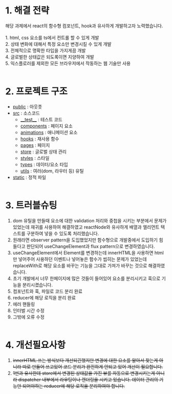 <h1>1. 해결 전략</h1>
해당 과제에서 react의 함수형 컴포넌트, hook과 유사하게 개발하고자 노력했습니다. <br><br>
1. html, css 요소를 ts에서 컨트롤 할 수 있게 개발<br/>
2. 상태 변화에 대해서 특정 요소만 변경시킬 수 있게 개발<br/>
3. 전체적으로 명확한 타입을 가지게끔 개발<br/>
4. 글로벌한 상태값은 되도록이면 지양하여 개발<br/>
5. 익스플로러를 제외한 모든 브라우저에서 작동하는 웹 기술만 사용<br/><br>

<h1>2. 프로젝트 구조</h1>

- [public](./public) : 아웃풋
- [src](./src) : 소스코드
  - [\_\_test\_\_](./src/__test__) : 테스트 코드
  - [components](./src/components) : 페이지 요소
  - [animations](./src/components) : 애니메이션 요소
  - [hooks](./src/hooks) : 재사용 함수
  - [pages](./src/pages) : 페이지
  - [store](./src/store) : 글로벌 상태 관리
  - [styles](./src/styles) : 스타일
  - [types](./src/types) : 데이터/요소 타입
  - [utils](./src/utils) : 여러(dom, 라우터 등) 유틸
- [static](./static) : 정적 파일
  <br><br>

<h1>3. 트러블슈팅</h1>

1. dom 유틸을 만들때 요소에 대한 validation 처리와 중첩을 시키는 부분에서 문제가 있었는데 재귀를 사용하여 해결하였고 reactNode와 유사하게 배열과 엘리먼트 텍스트를 구분하여 넣을 수 있도록 처리했습니다.
2. 원래라면 observer pattern을 도입했었지만 함수형으로 개발중에서 도입하기 힘들다고 판단되어 useChangeElement과 flux pattern으로 변경하였습니다.
3. useChangeElement에서 Element를 변경하는데 innerHTML을 사용하면 html만 넣어주어 사용하던 이벤트나 넣어놓은 함수가 씹히는 문제가 있었는데 replaceWith로 해당 요소를 바꾸는 기능을 그대로 가져가 바꾸는 것으로 해결하였습니다.
4. 초기 개발에서 너무 한페이지에 많은 것들이 들어있어 요소를 분리시키고 훅으로 기능을 분리시켰습니다.
5. 컴포넌트와 훅, 파일로 코드 분리 완료
6. reducer에 해당 로직을 분리 완료
7. 에러 핸들링
8. 인터벌 시간 수정
9. 그밖에 오류 수정
   <br><br>

<h1>4. 개선필요사항</h1>

1. ~~innerHTML 쓰는 방식보다 개선되긴했지만 변경에 대한 요소를 알아서 찾는게 아니라 따로 만들어 쓰고있어 코드 분리가 완전하게 안되고 있어 개선이 필요합니다.~~
2. ~~1번과 유사한데 store에서 변경된 상태값을 가진 뷰를 자동으로 변경시키는게 아니라 dispatcher 내부에서 라우팅이나 렌더링을 시키고 있습니다. 데이터 관리의 기능만 되어야하는 reducer에 해당 로직을 분리하여야 합니다.~~
   <br><br>
